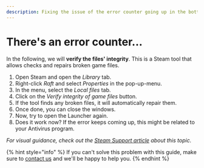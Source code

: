```yaml
---
description: Fixing the issue of the error counter going up in the bottom right hand corner
---
```


# There's an error counter...

In the following, we will **verify the files' integrity**. This is a Steam tool that allows checks and repairs broken game files.

1. Open Steam and open the _Library_ tab.
2. Right-click _Raft_ and select _Properties_ in the pop-up-menu.
3. In the menu, select the _Local files_ tab.
4. Click on the _Verify integrity of game files_ button.
5. If the tool finds any broken files, it will automatically repair them.
6. Once done, you can close the windows.
7. Now, try to open the Launcher again.
8. Does it work now? If the error keeps coming up, this might be related to your Antivirus program.

_For visual guidance, check out the_ [_Steam Support article_](https://support.steampowered.com/kb\_article.php?ref=2037-QEUH-3335) _about this topic._

{% hint style="info" %}
If you can't solve this problem with this guide, make sure to [contact us](theres-an-error-counter....md#other) and we'll be happy to help you.
{% endhint %}
